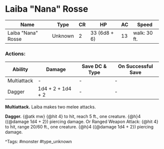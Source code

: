 # Laiba "Nana" Rosse

| Name | Type | CR | HP | AC | Speed |
|------|------|----|----|----|-------|
| Laiba "Nana" Rosse | Unknown | 2 | 33 (6d8 + 6) | 13 | walk: 30 ft. |

### Actions:

| Ability | Damage | Save DC & Type | On Successful Save |
|---------|--------|----------------|--------------------|
| Multiattack | - | - | - |
| Dagger | 1d4 + 2 + 1d4 + 2 | - | - |


**Multiattack.** Laiba makes two melee attacks.

**Dagger.** {@atk mw} {@hit 4} to hit, reach 5 ft., one creature. {@h}4 ({@damage 1d4 + 2}) piercing damage. Or Ranged Weapon Attack: {@hit 4} to hit, range 20/60 ft., one creature. {@h}4 ({@damage 1d4 + 2}) piercing damage.

^Tags: #monster #type_unknown